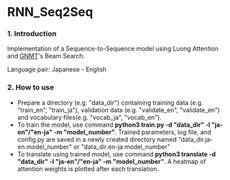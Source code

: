 # RNN_Seq2Seq
### 1. Introduction
Implementation of a Sequence-to-Sequence model using Luong Attention and [GNMT](https://arxiv.org/abs/1609.08144)'s Beam Search.

Language pair: Japanese - English

### 2. How to use
- Prepare a directory (e.g. "data_dir") containing training data (e.g. "train_en", "train_ja"), validation data (e.g. "validate_en", "validate_en") and vocabulary files(e.g. "vocab_ja", "vocab_en").
- To train the model, use command **python3 train.py -d "data_dir" -l "ja-en"/"en-ja" -m "model_number"**. Trained parameters, log file, and config.py are saved in a newly created directory named "data_dir.ja-en.model_number" or "data_dir.en-ja.model_number"
- To translate using trained model, use command **python3 translate -d "data_dir" -l "ja-en"/"en-ja" -m "model_number"**. A heatmap of attention weights is plotted after each translation.

